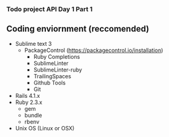 ### Todo project API Day 1 Part 1

## Coding enviornment (reccomended)

- Sublime text 3
  - PackageControl (https://packagecontrol.io/installation)
	- Ruby Completions
	- SublimeLinter
	- SublimeLinter-ruby
	- TrailingSpaces
	- Github Tools
	- Git
- Rails 4.1.x
- Ruby 2.3.x
  - gem
  - bundle
  - rbenv
- Unix OS (Linux or OSX)

